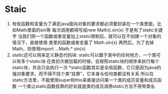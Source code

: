 # Staic

1. 有些函数和变量为了满足java面向对象的要求都必须要封装在一个类里面，比如Math里面的sin等 每次调用都得写成new Math\(\).sin\(x\) 于是有了static关键字 当我们把一个函数或者变量加上static限制后，就可以在不创建一个对象的情况下，直接使用 类里的函数或者变量了 Math.sin\(x\) 再然后，为了去掉Math，则使用import ...Math.\* sin\(x\)
2. static还可以用来定义静态代码块: static可以置于类中的任何地方，一个类可以有多个static块 在类初次被加载的时候，会按照static块的顺序来执行每个static块，并且只会执行一次 \*static函数其实是全局函数，它只是因为java的强对象要求，而不得不找个类“挂靠”，它本身与任何类都没有关系 所以在static方法里，不能使用super和this来直接访问某一个类的成员变量和成员函数 一个类让static函数挂靠的好处就是类的成员调用static方法不用带类名

